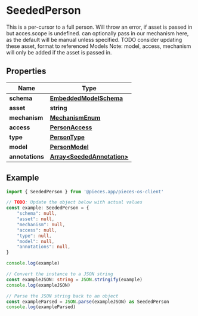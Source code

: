 
# SeededPerson

This is a per-cursor to a full person.  Will throw an error, if asset is passed in but acces.scope is undefined.  can optionally pass in our mechanism here, as the default will be manual unless specified.  TODO consider updating these asset, format to referenced Models  Note: model, access, mechanism will only be added if the asset is passed in.

## Properties

Name | Type
------------ | -------------
**schema** | [**EmbeddedModelSchema**](EmbeddedModelSchema)
**asset** | **string**
**mechanism** | [**MechanismEnum**](MechanismEnum)
**access** | [**PersonAccess**](PersonAccess)
**type** | [**PersonType**](PersonType)
**model** | [**PersonModel**](PersonModel)
**annotations** | [**Array&lt;SeededAnnotation&gt;**](SeededAnnotation)

## Example

```typescript
import { SeededPerson } from '@pieces.app/pieces-os-client'

// TODO: Update the object below with actual values
const example: SeededPerson = {
    "schema": null,
    "asset": null,
    "mechanism": null,
    "access": null,
    "type": null,
    "model": null,
    "annotations": null,
}

console.log(example)

// Convert the instance to a JSON string
const exampleJSON: string = JSON.stringify(example)
console.log(exampleJSON)

// Parse the JSON string back to an object
const exampleParsed = JSON.parse(exampleJSON) as SeededPerson
console.log(exampleParsed)
```


